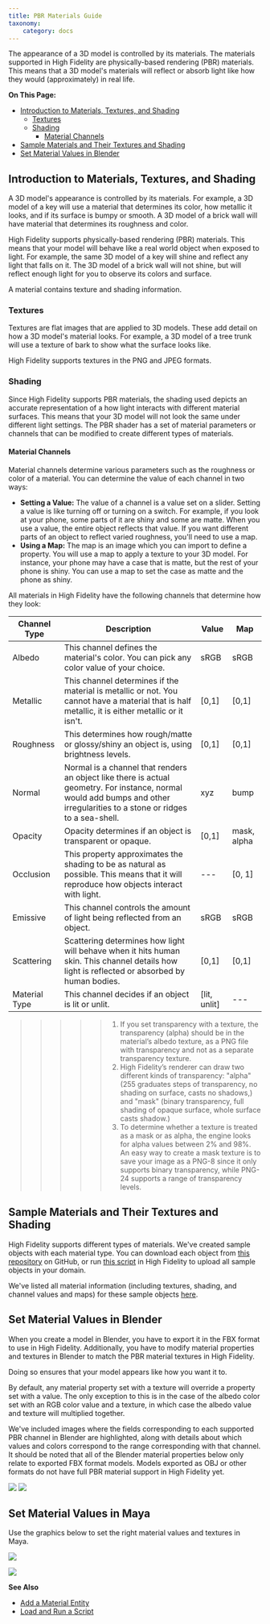 ```yaml
---
title: PBR Materials Guide
taxonomy:
    category: docs
---
```


The appearance of a 3D model is controlled by its materials. The materials supported in High Fidelity are physically-based rendering (PBR) materials. This means that a 3D model's materials will reflect or absorb light like how they would (approximately) in real life.

**On This Page:**
+ [Introduction to Materials, Textures, and Shading](#introduction-to-materials-textures-and-shading)
  + [Textures](#textures)
  + [Shading](#shading)
    + [Material Channels](#material-channels)
+ [Sample Materials and Their Textures and Shading](#sample-materials-and-their-textures-and-shading)
+ [Set Material Values in Blender](#set-material-values-in-blender)

  


## Introduction to Materials, Textures, and Shading

A 3D model's appearance is controlled by its materials. For example, a 3D model of a key will use a material that determines its color, how metallic it looks, and if its surface is bumpy or smooth. A 3D model of a brick wall will have material that determines its roughness and color.

High Fidelity supports physically-based rendering (PBR) materials. This means that your model will behave like a real world object when exposed to light. For example, the same 3D model of a key will shine and reflect any light that falls on it. The 3D model of a brick wall will not shine, but will reflect enough light for you to observe its colors and surface. 

A material contains texture and shading information.

### Textures
Textures are flat images that are applied to 3D models. These add detail on how a 3D model's material looks. For example, a 3D model of a tree trunk will use a texture of bark to show what the surface looks like.

High Fidelity supports textures in the PNG and JPEG formats.

### Shading
Since High Fidelity supports PBR materials, the shading used depicts an accurate representation of a how light interacts with different material surfaces. This means that your 3D model will not look the same under different light settings. The PBR shader has a set of material parameters or channels that can be modified to create different types of materials.

#### Material Channels
Material channels determine various parameters such as the roughness or color of a material. You can determine the value of each channel in two ways:
+ **Setting a Value:** The value of a channel is a value set on a slider. Setting a value is like turning off or turning on a switch. For example, if you look at your phone, some parts of it are shiny and some are matte. When you use a value, the entire object reflects that value. If you want different parts of an object to reflect varied roughness, you'll need to use a map.
+ **Using a Map:** The map is an image which you can import to define a property. You will use a map to apply a texture to your 3D model. For instance, your phone may have a case that is matte, but the rest of your phone is shiny. You can use a map to set the case as matte and the phone as shiny.

All materials in High Fidelity have the following channels that determine how they look:

| Channel Type  | Description                              | Value        | Map         |
| ------------- | ---------------------------------------- | ------------ | ----------- |
| Albedo        | This channel defines the material's color. You can pick any color value of your choice. | sRGB         | sRGB        |
| Metallic      | This channel determines if the material is metallic or not. You cannot have a material that is half metallic, it is either metallic or it isn't. | [0,1]        | [0,1]       |
| Roughness     | This determines how rough/matte or glossy/shiny an object is, using brightness levels. | [0,1]        | [0,1]       |
| Normal        | Normal is a channel that renders an object like there is actual geometry. For instance, normal would add bumps and other irregularities to a stone or ridges to a sea-shell. | xyz          | bump        |
| Opacity       | Opacity determines if an object is transparent or opaque. | [0,1]        | mask, alpha |
| Occlusion     | This property approximates the shading to be as natural as possible. This means that it will reproduce how objects interact with light. | ---          | [0, 1]      |
| Emissive      | This channel controls the amount of light being reflected from an object. | sRGB         | sRGB        |
| Scattering    | Scattering determines how light will behave when it hits human skin. This channel details how light is reflected or absorbed by human bodies. | [0,1]        | [0,1]       |
| Material Type | This channel decides if an object is lit or unlit. | [lit, unlit] | ---         |



> > > > > 1. If you set transparency with a texture, the transparency (alpha) should be in the material’s albedo texture, as a PNG file with transparency and not as a separate transparency texture.
> > > > > 2. High Fidelity’s renderer can draw two different kinds of transparency: "alpha" (255 graduates steps of transparency, no shading on surface, casts no shadows,) and "mask" (binary transparency, full shading of opaque surface, whole surface casts shadow.)
> > > > > 3. To determine whether a texture is treated as a mask or as alpha, the engine looks for alpha values between 2% and 98%. An easy way to create a mask texture is to save your image as a PNG-8 since it only supports binary transparency, while PNG-24 supports a range of transparency levels.



## Sample Materials and Their Textures and Shading

High Fidelity supports different types of materials. We've created sample objects with each material type. You can download each object from [this repository](https://github.com/highfidelity/hifi_tests/tree/master/assets/models/material_matrix_models/fbx/blender) on GitHub, or run [this script](https://raw.githubusercontent.com/highfidelity/hifi_tests/master/assets/models/material_matrix_models/material_matrix.js) in High Fidelity to upload all sample objects in your domain.

We've listed all material information (including textures, shading, and channel values and maps) for these sample objects [here](https://docs.google.com/spreadsheets/d/e/2PACX-1vRsPXURPsIYV_LeEz1A7IS-t44qdTMtbrq-gZ47BAoxhd0kLs_Yxh-i1G4Ukz-aunTj-nLVF7sjZd1n/pubhtml?gid=0&single=true).


## Set Material Values in Blender

When you create a model in Blender, you have to export it in the FBX format to use in High Fidelity. Additionally, you have to modify material properties and textures in Blender to match the PBR material textures in High Fidelity. 

Doing so ensures that your model appears like how you want it to. 

By default, any material property set with a texture will override a property set with a value. The only exception to this is in the case of the albedo color set with an RGB color value and a texture, in which case the albedo value and texture will multiplied together. 

We've included images where the fields corresponding to each supported PBR channel in Blender are highlighted, along with details about which values and colors correspond to the range corresponding with that channel.  It should be noted that all of the Blender material properties below only relate to exported FBX format models. Models exported as OBJ or other formats do not have full PBR material support in High Fidelity yet.

![](material-values-b.jpg) 
![](material-textures-b.jpg)

## Set Material Values in Maya

Use the graphics below to set the right material values and textures in Maya. 

![](material-values-m.jpg)

![](material-textures-m.jpg)

**See Also**

+ [Add a Material Entity](../../entities/material-entity)
+ [Load and Run a Script](../../../script/get-started-with-scripting#load-and-run-a-script)